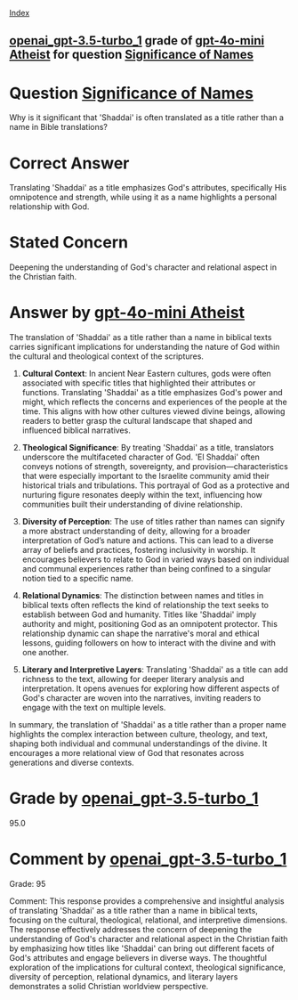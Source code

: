
[Index](../../../../index.md)
## [openai_gpt-3.5-turbo_1](../../../grading_models/openai_gpt-3.5-turbo_1.md) grade of [gpt-4o-mini Atheist](../../../answering_models/gpt-4o-mini_Atheist.md) for question [Significance of Names](../../../questions/Significance_of_Names.md)

# Question [Significance of Names](../../../questions/Significance_of_Names.md)
Why is it significant that 'Shaddai' is often translated as a title rather than a name in Bible translations?

# Correct Answer
Translating 'Shaddai' as a title emphasizes God's attributes, specifically His omnipotence and strength, while using it as a name highlights a personal relationship with God.

# Stated Concern
Deepening the understanding of God's character and relational aspect in the Christian faith.

# Answer by [gpt-4o-mini Atheist](../../../answering_models/gpt-4o-mini_Atheist.md)
The translation of 'Shaddai' as a title rather than a name in biblical texts carries significant implications for understanding the nature of God within the cultural and theological context of the scriptures.

1. **Cultural Context**: In ancient Near Eastern cultures, gods were often associated with specific titles that highlighted their attributes or functions. Translating 'Shaddai' as a title emphasizes God's power and might, which reflects the concerns and experiences of the people at the time. This aligns with how other cultures viewed divine beings, allowing readers to better grasp the cultural landscape that shaped and influenced biblical narratives.

2. **Theological Significance**: By treating 'Shaddai' as a title, translators underscore the multifaceted character of God. 'El Shaddai' often conveys notions of strength, sovereignty, and provision—characteristics that were especially important to the Israelite community amid their historical trials and tribulations. This portrayal of God as a protective and nurturing figure resonates deeply within the text, influencing how communities built their understanding of divine relationship.

3. **Diversity of Perception**: The use of titles rather than names can signify a more abstract understanding of deity, allowing for a broader interpretation of God’s nature and actions. This can lead to a diverse array of beliefs and practices, fostering inclusivity in worship. It encourages believers to relate to God in varied ways based on individual and communal experiences rather than being confined to a singular notion tied to a specific name.

4. **Relational Dynamics**: The distinction between names and titles in biblical texts often reflects the kind of relationship the text seeks to establish between God and humanity. Titles like 'Shaddai' imply authority and might, positioning God as an omnipotent protector. This relationship dynamic can shape the narrative's moral and ethical lessons, guiding followers on how to interact with the divine and with one another.

5. **Literary and Interpretive Layers**: Translating 'Shaddai' as a title can add richness to the text, allowing for deeper literary analysis and interpretation. It opens avenues for exploring how different aspects of God's character are woven into the narratives, inviting readers to engage with the text on multiple levels.

In summary, the translation of 'Shaddai' as a title rather than a proper name highlights the complex interaction between culture, theology, and text, shaping both individual and communal understandings of the divine. It encourages a more relational view of God that resonates across generations and diverse contexts.

# Grade by [openai_gpt-3.5-turbo_1](../../../grading_models/openai_gpt-3.5-turbo_1.md)
95.0

# Comment by [openai_gpt-3.5-turbo_1](../../../grading_models/openai_gpt-3.5-turbo_1.md)
Grade: 95

Comment: This response provides a comprehensive and insightful analysis of translating 'Shaddai' as a title rather than a name in biblical texts, focusing on the cultural, theological, relational, and interpretive dimensions. The response effectively addresses the concern of deepening the understanding of God's character and relational aspect in the Christian faith by emphasizing how titles like 'Shaddai' can bring out different facets of God's attributes and engage believers in diverse ways. The thoughtful exploration of the implications for cultural context, theological significance, diversity of perception, relational dynamics, and literary layers demonstrates a solid Christian worldview perspective.
